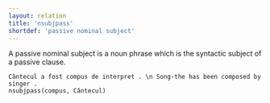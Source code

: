 ```yaml
---
layout: relation
title: 'nsubjpass'
shortdef: 'passive nominal subject'
---
```


A passive nominal subject is a noun phrase which is the syntactic subject of a passive clause.

~~~sdparse
Cântecul a fost compus de interpret . \n Song-the has been composed by singer .
nsubjpass(compus, Cântecul)
~~~
